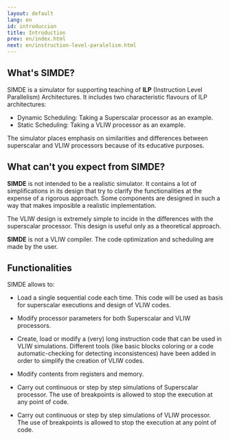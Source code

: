 ```yaml
---
layout: default
lang: en
id: introduccion
title: Introduction
prev: en/index.html
next: en/instruction-level-paralelism.html
---
```


##  What's SIMDE?

SIMDE is a simulator for supporting teaching of **ILP** (Instruction Level Parallelism) Architectures. It includes two characteristic flavours of ILP architectures: 
* Dynamic Scheduling: Taking a  Superscalar processor as an example.
* Static Scheduling: Taking a VLIW processor as an example.

The simulator places emphasis on similarities and differences between superscalar and VLIW processors because of its educative purposes.

## What can't you expect from SIMDE?

**SIMDE** is not intended to be a realistic simulator. It contains a lot of simplifications in its design that try to clarify the functionalities at the expense of a rigorous approach. Some components are designed in such a way that makes imposible a realistic implementation.

The VLIW design is extremely simple to incide in the differences with the superscalar processor. This design is useful only as a theoretical approach.

**SIMDE** is not a VLIW compiler. The code optimization and scheduling are made by the user.

## Functionalities

SIMDE allows to:

* Load a single sequential code each time. This code will be used as basis for superscalar executions and design of VLIW codes.

* Modify processor parameters for both Superscalar and VLIW processors.

* Create, load or modify a (very) long instruction code that can be used in VLIW simulations. Different tools (like basic blocks coloring or a code automatic-checking for detecting inconsistences) have been added in order to simplify the creation of VLIW codes.

* Modify contents from registers and memory.

* Carry out continuous or step by step simulations of Superscalar processor. The use of breakpoints is allowed to stop the execution at any point of code.

* Carry out continuous or step by step simulations of VLIW processor. The use of breakpoints is allowed to stop the execution at any point of code.